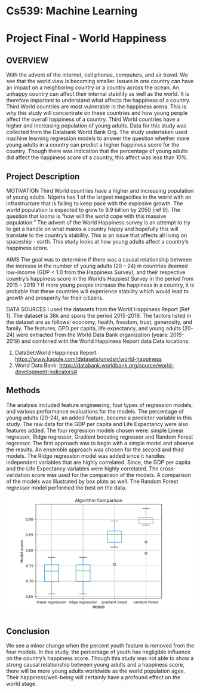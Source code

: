Cs539: Machine Learning
=========
# Project Final - World Happiness

## OVERVIEW
With the advent of the internet, cell phones, computers, and air travel. We see that the world view is becoming smaller. Issues in one country can have an impact on a neighboring country or a country across the ocean. An unhappy country can affect their internal stability as well as the world. It is therefore important to understand what affects the happiness of a country. Third World countries are most vulnerable in the happiness arena. This is why this study will concentrate on these countries and how young people affect the overall happiness of a country. Third World countries have a higher and increasing population of young adults. Data for this study was collected from the Databank World Bank Org. The study undertaken used machine learning regression models to answer the question whether more young adults in a country can predict a higher happiness score for the country. Though there was indication that the percentage of young adults did affect the happiness  score of a country, this affect was less than 10%.

## Project Description

MOTIVATION
Third World countries have a higher and increasing population of young adults. Nigeria has 1 of the largest megacities in the world with an infrastructure that is failing to keep pace with the explosive growth. The world population is expected to grow to 9.9 billion by 2050 [ref 9]. The question that looms is “how will the world cope with this massive population.” The advent of the World Happiness survey is an attempt to try to get a handle on what makes a country happy and hopefully this will translate to the country’s stability. This is an issue that affects all living on spaceship - earth. This study looks at how young adults affect a country’s happiness score. 

AIMS
The goal was to determine if there was a causal relationship between the increase in the number of young adults (20 – 24) in countries deemed low-income (GDP < 1.0 from the Happiness Survey), and their respective country’s happiness score in the World’s Happiest Survey in the period  from 2015 – 2019 ? If more young people increase the happiness in a country, it is probable that these countries will experience stability which would lead to growth and prosperity for their citizens.

DATA SOURCES
I used the datasets from the World Happiness Report [Ref 1]. The dataset is 38k and spans the period 2015-2019. The factors listed in the dataset are as follows: economy, health, freedom, trust, generosity, and family. The features, GPD per capita, life expectancy, and young adults (20-24) were extracted from the World Data Bank organization (years: 2015-2019) and combined with the World Happiness Report data
Data locations:
1.	DataSet:World Happiness Report. https://www.kaggle.com/datasets/unsdsn/world-happiness
2.	World Data Bank: https://databank.worldbank.org/source/world-development-indicators#

## Methods
The analysis included feature engineering, four types of regression models, and various performance evaluations for the models. The percentage of young adults (20-24), an added feature, became a predictor variable in this study. The raw data for the GDP per capita and Life Expectancy were also features added. The four regression models chosen 
were: simple Linear regressor, Ridge regressor, Gradient boosting regressor and Random Forest regressor. The first approach was to begin with a simple model and observe the results. An ensemble approach was chosen for the second and third models. The Ridge regression model was added since it handles independent variables that are highly correlated. Since, the GDP per capita and the Life Expectancy variables were highly correlated. The cross-validation score was used for the comparison of the models.  A comparison of the models was illustrated by box plots as well. The Random Forest regressor model performed the best on the data. 

![A Image](/assets/boxplot.png)

## Conclusion
We see a minor change when the percent youth feature is removed from the four models. In this study, the percentage of youth has negligible influence on the country’s happiness score. Though this study was not able to show a strong causal relationship between young adults and a happiness score, there will be more young adults worldwide as the world population ages. Their happiness/well-being will certainly have a profound effect on the world stage.






